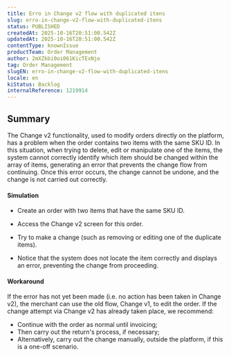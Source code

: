 ```yaml
---
title: Erro in Change v2 flow with duplicated itens
slug: erro-in-change-v2-flow-with-duplicated-itens
status: PUBLISHED
createdAt: 2025-10-16T20:51:00.542Z
updatedAt: 2025-10-16T20:51:00.542Z
contentType: knownIssue
productTeam: Order Management
author: 2mXZkbi0oi061KicTExNjo
tag: Order Management
slugEN: erro-in-change-v2-flow-with-duplicated-itens
locale: en
kiStatus: Backlog
internalReference: 1219914
---
```


## Summary


The Change v2 functionality, used to modify orders directly on the platform, has a problem when the order contains two items with the same SKU ID. In this situation, when trying to delete, edit or manipulate one of the items, the system cannot correctly identify which item should be changed within the array of items, generating an error that prevents the change flow from continuing.
Once this error occurs, the change cannot be undone, and the change is not carried out correctly.


#### Simulation



- Create an order with two items that have the same SKU ID.

- Access the Change v2 screen for this order.

- Try to make a change (such as removing or editing one of the duplicate items).

- Notice that the system does not locate the item correctly and displays an error, preventing the change from proceeding.


#### Workaround



If the error has not yet been made (i.e. no action has been taken in Change v2), the merchant can use the old flow, Change v1, to edit the order.
If the change attempt via Change v2 has already taken place, we recommend:


- Continue with the order as normal until invoicing;
- Then carry out the return's process, if necessary;
- Alternatively, carry out the change manually, outside the platform, if this is a one-off scenario.



